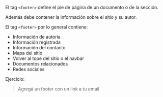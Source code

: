 El tag `<footer>` define el pie de página de un documento o de la sección.

Además debe contener la información sobre el sitio y su autor.

El tag `<footer>` por lo general contiene:

* Información de autoría
* Información registrada
* Información del contacto
* Mapa del sitio
* Volver al tope del sitio o el navbar
* Documentos relacionados
* Redes sociales

Ejercicio:
> Agregá un footer con un link a tu email